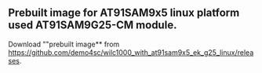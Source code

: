
## Prebuilt image for AT91SAM9x5 linux platform used AT91SAM9G25-CM module.
Download ""prebuilt image** from https://github.com/demo4sc/wilc1000_with_at91sam9x5_ek_g25_linux/releases.
